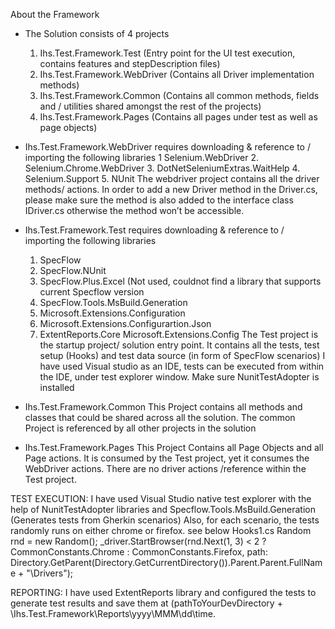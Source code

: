 About the Framework

* The Solution consists of 4 projects
	1. Ihs.Test.Framework.Test (Entry point for the UI test execution, contains features and stepDescription files)
	2. Ihs.Test.Framework.WebDriver (Contains all Driver implementation methods)
	3. Ihs.Test.Framework.Common (Contains all common methods, fields and / utilities shared amongst the rest of the projects)
	4. Ihs.Test.Framework.Pages (Contains all pages under test as well as page objects)
	
* Ihs.Test.Framework.WebDriver requires downloading & reference to / importing the following libraries
    1 Selenium.WebDriver 
	2. Selenium.Chrome.WebDriver
	3. DotNetSeleniumExtras.WaitHelp
	4. Selenium.Support
	5. NUnit
The webdriver project contains all the driver methods/ actions. 
In order to add a new Driver method in the Driver.cs, please make sure the method is also added to the interface class IDriver.cs otherwise the method won’t be accessible.

* Ihs.Test.Framework.Test requires downloading & reference to / importing the following libraries
    1. SpecFlow
	2. SpecFlow.NUnit
	3. SpecFlow.Plus.Excel (Not used, couldnot find a library that supports current Specflow version
	4. SpecFlow.Tools.MsBuild.Generation
	5. Microsoft.Extensions.Configuration
	6. Microsoft.Extensions.Configurartion.Json
	7. ExtentReports.Core Microsoft.Extensions.Config
	The Test project is the startup project/ solution entry point. It contains all the tests, test setup (Hooks) and test data source (in form of SpecFlow scenarios)
	I have used Visual studio as an IDE, tests can be executed from within the IDE, under test explorer window. Make sure NunitTestAdopter is installed

* Ihs.Test.Framework.Common
    This Project contains all methods and classes that could be shared across all the solution. The common Project is referenced by all other projects in the solution
	
* Ihs.Test.Framework.Pages
    This Project Contains all Page Objects and all Page actions. It is consumed by the Test project, yet it consumes the WebDriver actions. There are no driver actions /reference within the Test project.

 TEST EXECUTION:
 I have used Visual Studio native test explorer with the help of NunitTestAdopter libraries and Specflow.Tools.MsBuild.Generation (Generates tests from Gherkin scenarios)
 Also, for each scenario, the tests randomly runs on either chrome or firefox. see below
  Hooks1.cs
    Random rnd = new Random();
	_driver.StartBrowser(rnd.Next(1, 3) < 2 ? CommonConstants.Chrome : CommonConstants.Firefox, 
	path: Directory.GetParent(Directory.GetCurrentDirectory()).Parent.Parent.FullName + "\\Drivers");
	
 REPORTING:
 I have used ExtentReports library and configured the tests to generate test results and save them at (pathToYourDevDirectory + \Ihs.Test.Framework\Reports\yyyy\MMM\dd\time.